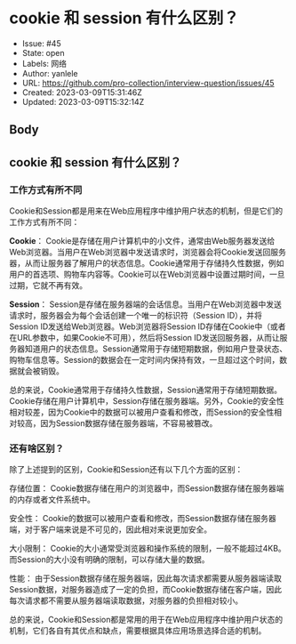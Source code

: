 # cookie 和 session 有什么区别？

- Issue: #45
- State: open
- Labels: 网络
- Author: yanlele
- URL: https://github.com/pro-collection/interview-question/issues/45
- Created: 2023-03-09T15:31:46Z
- Updated: 2023-03-09T15:32:14Z

## Body

## cookie 和 session 有什么区别？


### 工作方式有所不同
Cookie和Session都是用来在Web应用程序中维护用户状态的机制，但是它们的工作方式有所不同：

**Cookie**：
Cookie是存储在用户计算机中的小文件，通常由Web服务器发送给Web浏览器。当用户在Web浏览器中发送请求时，浏览器会将Cookie发送回服务器，从而让服务器了解用户的状态信息。Cookie通常用于存储持久性数据，例如用户的首选项、购物车内容等。Cookie可以在Web浏览器中设置过期时间，一旦过期，它就不再有效。

**Session**：
Session是存储在服务器端的会话信息。当用户在Web浏览器中发送请求时，服务器会为每个会话创建一个唯一的标识符（Session ID），并将Session ID发送给Web浏览器。Web浏览器将Session ID存储在Cookie中（或者在URL参数中，如果Cookie不可用），然后将Session ID发送回服务器，从而让服务器知道用户的状态信息。Session通常用于存储短期数据，例如用户登录状态、购物车信息等。Session的数据会在一定时间内保持有效，一旦超过这个时间，数据就会被销毁。

总的来说，Cookie通常用于存储持久性数据，Session通常用于存储短期数据。Cookie存储在用户计算机中，Session存储在服务器端。另外，Cookie的安全性相对较差，因为Cookie中的数据可以被用户查看和修改，而Session的安全性相对较高，因为Session数据存储在服务器端，不容易被篡改。

### 还有啥区别？
除了上述提到的区别，Cookie和Session还有以下几个方面的区别：

存储位置：
Cookie数据存储在用户的浏览器中，而Session数据存储在服务器端的内存或者文件系统中。

安全性：
Cookie的数据可以被用户查看和修改，而Session数据存储在服务器端，对于客户端来说是不可见的，因此相对来说更加安全。

大小限制：
Cookie的大小通常受浏览器和操作系统的限制，一般不能超过4KB。而Session的大小没有明确的限制，可以存储大量的数据。

性能：
由于Session数据存储在服务器端，因此每次请求都需要从服务器端读取Session数据，对服务器造成了一定的负担，而Cookie数据存储在客户端，因此每次请求都不需要从服务器端读取数据，对服务器的负担相对较小。

总的来说，Cookie和Session都是常用的用于在Web应用程序中维护用户状态的机制，它们各自有其优点和缺点，需要根据具体应用场景选择合适的机制。


